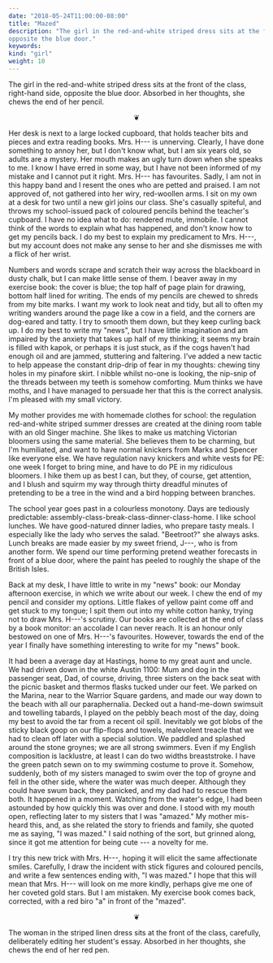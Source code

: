 ```yaml
---
date: "2018-05-24T11:00:00-08:00"
title: "Mazed"
description: "The girl in the red-and-white striped dress sits at the front of the class, right-hand side,
opposite the blue door."
keywords:
kind: "girl"
weight: 10
---
```


The girl in the red-and-white striped dress sits at the front of the class, right-hand side,
opposite the blue door. Absorbed in her thoughts, she chews the end of her pencil.

<p style="text-align: center;">
❦
</p>

Her desk is next to a large locked cupboard, that holds teacher bits and pieces and extra reading
books. Mrs. H--- is unnerving. Clearly, I have done something to annoy her, but I don<span
dir="rtl">'</span>t know what, but I am six years old, so adults are a mystery. Her mouth makes an
ugly turn down when she speaks to me. I know I have erred in some way, but I have not been informed
of my mistake and I cannot put it right. Mrs. H--- has favourites. Sadly, I am not in this happy
band and I resent the ones who are petted and praised. I am not approved of, not gathered into her
wiry, red-woollen arms. I sit on my own at a desk for two until a new girl joins our class. She<span
dir="rtl">'</span>s casually spiteful, and throws my school-issued pack of coloured pencils behind
the teacher<span dir="rtl">'</span>s cupboard. I have no idea what to do: rendered mute, immobile. I
cannot think of the words to explain what has happened, and don<span dir="rtl">'</span>t know how to
get my pencils back. I do my best to explain my predicament to Mrs. H---, but my account does not
make any sense to her and she dismisses me with a flick of her wrist.

Numbers and words scrape and scratch their way across the blackboard in dusty chalk, but I can make
little sense of them. I beaver away in my exercise book: the cover is blue; the top half of page
plain for drawing, bottom half lined for writing. The ends of my pencils are chewed to shreds from
my bite marks. I want my work to look neat and tidy, but all to often my writing wanders around the
page like a cow in a field, and the corners are dog-eared and tatty. I try to smooth them down, but
they keep curling back up. I do my best to write my <span dir="rtl">"</span>news", but I have little
imagination and am impaired by the anxiety that takes up half of my thinking; it seems my brain is
filled with kapok, or perhaps it is just stuck, as if the cogs haven<span dir="rtl">'</span>t had
enough oil and are jammed, stuttering and faltering. I<span dir="rtl">'</span>ve added a new tactic
to help appease the constant drip-drip of fear in my thoughts: chewing tiny holes in my pinafore
skirt. I nibble whilst no-one is looking, the nip-snip of the threads between my teeth is somehow
comforting. Mum thinks we have moths, and I have managed to persuade her that this is the correct
analysis. I<span dir="rtl">'</span>m pleased with my small victory.

My mother provides me with homemade clothes for school: the regulation red-and-white striped summer
dresses are created at the dining room table with an old Singer machine. She likes to make us
matching Victorian bloomers using the same material. She believes them to be charming, but I<span
dir="rtl">'</span>m humiliated, and want to have normal knickers from Marks and Spencer like
everyone else. We have regulation navy knickers and white vests for PE: one week I forget to bring
mine, and have to do PE in my ridiculous bloomers. I hike them up as best I can, but they, of
course, get attention, and I blush and squirm my way through thirty dreadful minutes of pretending
to be a tree in the wind and a bird hopping between branches.

The school year goes past in a colourless monotony. Days are tediously predictable:
assembly-class-break-class-dinner-class-home. I like school lunches. We have good-natured dinner
ladies, who prepare tasty meals. I especially like the lady who serves the salad. <span
dir="rtl">"</span>Beetroot?" she always asks. Lunch breaks are made easier by my sweet friend,
J---, who is from another form. We spend our time performing pretend weather forecasts in front of
a blue door, where the paint has peeled to roughly the shape of the British Isles.

Back at my desk, I have little to write in my <span dir="rtl">"</span>news" book: our Monday
afternoon exercise, in which we write about our week. I chew the end of my pencil and consider my
options. Little flakes of yellow paint come off and get stuck to my tongue; I spit them out into my
white cotton hanky, trying not to draw Mrs. H---'s scrutiny. Our books are collected at the end of
class by a book monitor: an accolade I can never reach. It is an honour only bestowed on one of Mrs.
H---'s favourites. However, towards the end of the year I finally have something interesting to
write for my <span dir="rtl">"</span>news" book.

It had been a average day at Hastings, home to my great aunt and uncle. We had driven down in the
white Austin 1100: Mum and dog in the passenger seat, Dad, of course, driving, three sisters on the
back seat with the picnic basket and thermos flasks tucked under our feet. We parked on the Marina,
near to the Warrior Square gardens, and made our way down to the beach with all our paraphernalia.
Decked out a hand-me-down swimsuit and towelling tabards, I played on the pebbly beach most of the
day, doing my best to avoid the tar from a recent oil spill. Inevitably we got blobs of the sticky
black goop on our flip-flops and towels, malevolent treacle that we had to clean off later with a
special solution. We paddled and splashed around the stone groynes; we are all strong swimmers. Even
if my English composition is lacklustre, at least I can do two widths breaststroke. I have the green
patch sewn on to my swimming costume to prove it. Somehow, suddenly, both of my sisters managed to
swim over the top of groyne and fell in the other side, where the water was much deeper. Although
they could have swum back, they panicked, and my dad had to rescue them both. It happened in a
moment. Watching from the water<span dir="rtl">'</span>s edge, I had been astounded by how quickly
this was over and done. I stood with my mouth open, reflecting later to my sisters that I was <span
dir="rtl">"</span>amazed." My mother mis-heard this, and, as she related the story to friends and
family, she quoted me as saying, <span dir="rtl">"</span>I was mazed." I said nothing of the sort,
but grinned along, since it got me attention for being cute --- a novelty for me.

I try this new trick with Mrs. H---, hoping it will elicit the same affectionate smiles. Carefully,
I draw the incident with stick figures and coloured pencils, and write a few sentences ending with,
<span dir="rtl">"</span>I was mazed." I hope that this will mean that Mrs. H--- will look on me more
kindly, perhaps give me one of her coveted gold stars. But I am mistaken. My exercise book comes
back, corrected, with a red biro <span dir="rtl">"</span>a" in front of the <span
dir="rtl">"</span>mazed".
<p style="text-align: center;">
❦
</p>

The woman in the striped linen dress sits at the front of the class, carefully, deliberately editing
her student<span dir="rtl">'</span>s essay. Absorbed in her thoughts, she chews the end of her red
pen.
